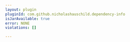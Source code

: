 ```yaml
---
layout: plugin
pluginId: com.github.nicholashauschild.dependency-info
isJarAvailable: true
error: NONE
violations: []

---
```

